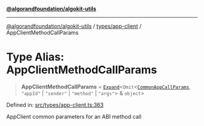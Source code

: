 [**@algorandfoundation/algokit-utils**](../../../README.md)

***

[@algorandfoundation/algokit-utils](../../../README.md) / [types/app-client](../README.md) / AppClientMethodCallParams

# Type Alias: AppClientMethodCallParams

> **AppClientMethodCallParams** = [`Expand`](../../expand/type-aliases/Expand.md)\<`Omit`\<[`CommonAppCallParams`](../../composer/type-aliases/CommonAppCallParams.md), `"appId"` \| `"sender"` \| `"method"` \| `"args"`\> & `object`\>

Defined in: [src/types/app-client.ts:363](https://github.com/algorandfoundation/algokit-utils-ts/blob/main/src/types/app-client.ts#L363)

AppClient common parameters for an ABI method call
